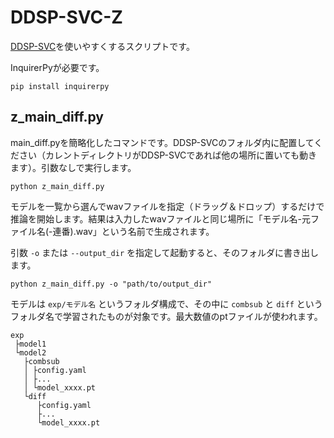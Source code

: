 # DDSP-SVC-Z

[DDSP-SVC](https://github.com/yxlllc/DDSP-SVC)を使いやすくするスクリプトです。

InquirerPyが必要です。

```
pip install inquirerpy
```

## z_main_diff.py
main_diff.pyを簡略化したコマンドです。DDSP-SVCのフォルダ内に配置してください（カレントディレクトリがDDSP-SVCであれば他の場所に置いても動きます）。引数なしで実行します。

```
python z_main_diff.py
```

モデルを一覧から選んでwavファイルを指定（ドラッグ＆ドロップ）するだけで推論を開始します。結果は入力したwavファイルと同じ場所に「モデル名-元ファイル名(-連番).wav」という名前で生成されます。

引数 `-o` または `--output_dir` を指定して起動すると、そのフォルダに書き出します。

```
python z_main_diff.py -o "path/to/output_dir"
```

モデルは `exp/モデル名` というフォルダ構成で、その中に `combsub` と `diff` というフォルダ名で学習されたものが対象です。最大数値のptファイルが使われます。

```
exp
 ├model1
 └model2
   ├combsub
   │ ├config.yaml
   │ ├...
   │ └model_xxxx.pt
   └diff
      ├config.yaml
      ├...
      └model_xxxx.pt
```

